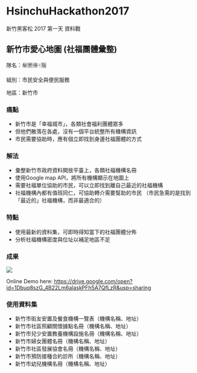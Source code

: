 # HsinchuHackathon2017
新竹黑客松 2017 第一天 資料戰

## 新竹市愛心地圖 (社福團體彙整)

隊名：㊙️🈲️🉐️🀄️🈯️

組別：市民安全與便民服務

地區：新竹市

### 痛點

- 新竹市是「幸福城市」，各類社會福利團體眾多
- 但他們散落在各處，沒有一個平台統整所有機構資訊
- 市民需要協助時，應有個立即找到身邊社福團體的方式

### 解法

- 彙整新竹市政府資料開放平臺上，各類社福機構名冊
- 使用Google map API，將所有機構顯示在地圖上
- 需要社福單位協助的市民，可以立即找到離自己最近的社福機構
- 社福機構內都有值班同仁，可協助轉介需要幫助的市民 （市民急需的是找到「最近的」社福機構，而非最適合的）

### 特點

- 使用最新的資料集，可即時得知當下的社福團體分佈
- 分析社福機構密度與位址以補足地區不足

### 成果

![](https://imgur.com/TcezsNk.png)

Online Demo here:
https://drive.google.com/open?id=1Dbuq8szG_4B22Lm6alaskPFh5A7QfLzR&usp=sharing

### 使用資料集

- 新竹市街友安置及餐食機構一覽表（機構名稱、地址）
- 新竹市社區照顧關懷據點名冊（機構名稱、地址）
- 新竹市兒少安置教養機構設施名冊（機構名稱、地址）
- 新竹市婦女團體名冊（機構名稱、地址）
- 新竹市社區發展協會名冊（機構名稱、地址）
- 新竹市預防接種合約診所（機構名稱、地址）
- 新竹市幼兒機構名冊（機構名稱、地址）

